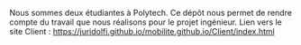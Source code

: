 Nous sommes deux étudiantes à Polytech. Ce dépôt nous permet de rendre compte du travail que nous réalisons pour le projet ingénieur.
Lien vers le site Client : https://juridolfi.github.io/mobilite.github.io/Client/index.html
